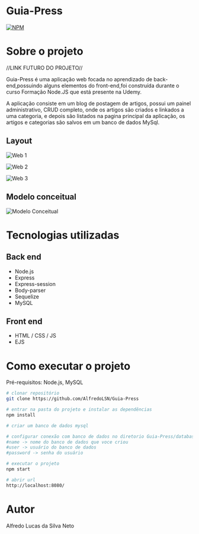 # Guia-Press
[![NPM](https://img.shields.io/npm/l/react)](https://github.com/AlfredoLSN/Guia-Presss/blob/main/LICENCE) 

# Sobre o projeto

//LINK FUTURO DO PROJETO//

Guia-Press é uma aplicação web focada no aprendizado de back-end,possuindo alguns elementos do front-end,foi construída durante o curso Formação Node.JS que está presente na Udemy.

A aplicação consiste em um blog de postagem de artigos, possui um painel administrativo, CRUD completo, onde os artigos são criados e linkados a uma categoria, e depois são listados na pagina principal da aplicação, os artigos e categorias são salvos em um banco de dados MySql.

## Layout
![Web 1](https://user-images.githubusercontent.com/69905349/219176068-4a1538ca-34d2-49a5-9a33-60090ed36472.jpeg)

![Web 2](https://user-images.githubusercontent.com/69905349/219176804-5860121b-c3ea-4728-804a-b54655b17296.jpeg)

![Web 3](https://user-images.githubusercontent.com/69905349/219177917-28f2ff06-33ff-4828-b5d8-137faa3c5c0d.jpeg)

## Modelo conceitual
![Modelo Conceitual](https://user-images.githubusercontent.com/69905349/219193955-84c577ab-16a5-4b90-b7ec-37428340976d.png)

# Tecnologias utilizadas
## Back end
- Node.js
- Express
- Express-session
- Body-parser
- Sequelize
- MySQL
## Front end
- HTML / CSS / JS 
- EJS

# Como executar o projeto

Pré-requisitos: Node.js, MySQL

```bash
# clonar repositório
git clone https://github.com/AlfredoLSN/Guia-Press

# entrar na pasta do projeto e instalar as dependências
npm install

# criar um banco de dados mysql

# configurar conexão com banco de dados no diretorio Guia-Press/database/database.js, substituindo
#name -> nome do banco de dados que voce criou
#user -> usuário do banco de dados
#password -> senha do usuário

# executar o projeto
npm start

# abrir url
http://localhost:8080/
```

# Autor

Alfredo Lucas da Silva Neto

